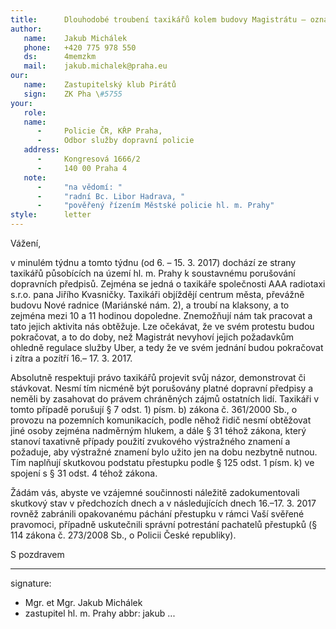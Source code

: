 ```yaml
---
title:      Dlouhodobé troubení taxikářů kolem budovy Magistrátu – oznámení o přestupku
author:
   name:    Jakub Michálek
   phone:   +420 775 978 550
   ds:      4memzkm
   mail:    jakub.michalek@praha.eu
our:
   name:    Zastupitelský klub Pirátů
   sign:    ZK Pha \#5755
your:
   role:    
   name:    
      -     Policie ČR, KŘP Praha, 
      -     Odbor služby dopravní policie
   address:
      -     Kongresová 1666/2
      -     140 00 Praha 4
   note:
      -     "na vědomí: "
      -     "radní Bc. Libor Hadrava, "
      -     "pověřený řízením Městské policie hl. m. Prahy"
style:      letter
---
```


Vážení, 

v minulém týdnu a tomto týdnu (od 6. – 15. 3. 2017) dochází ze strany taxikářů působících na území hl. m. Prahy k soustavnému porušování dopravních předpisů. Zejména se jedná o taxikáře společnosti AAA radiotaxi s.r.o. pana Jiřího Kvasničky. Taxikáři objíždějí centrum města, převážně budovu Nové radnice (Mariánské nám. 2), a troubí na klaksony, a to zejména mezi 10 a 11 hodinou dopoledne. Znemožňují nám tak pracovat a tato jejich aktivita nás obtěžuje. Lze očekávat, že ve svém protestu budou pokračovat, a to do doby, než Magistrát nevyhoví jejich požadavkům ohledně regulace služby Uber, a tedy že ve svém jednání budou pokračovat i zítra a pozítří 16.– 17. 3. 2017.

Absolutně respektuji právo taxikářů projevit svůj názor, demonstrovat či stávkovat. Nesmí tím nicméně být porušovány platné dopravní předpisy a neměli by zasahovat do právem chráněných zájmů ostatních lidí. Taxikáři v tomto případě porušují § 7 odst. 1) písm. b) zákona č. 361/2000 Sb., o provozu na pozemních komunikacích, podle něhož řidič nesmí obtěžovat jiné osoby zejména nadměrným hlukem, a dále § 31 téhož zákona, který stanoví taxativně případy použití zvukového výstražného znamení a požaduje, aby výstražné znamení bylo užito jen na dobu nezbytně nutnou. Tím naplňují skutkovou podstatu přestupku podle § 125 odst. 1 písm. k) ve spojení s § 31 odst. 4 téhož zákona.

Žádám vás, abyste ve vzájemné součinnosti náležitě zadokumentovali skutkový stav v předchozích dnech a v následujících dnech 16.–17. 3. 2017 rovněž zabránili opakovanému páchání přestupku v rámci Vaší svěřené pravomoci, případně uskutečnili správní potrestání  pachatelů přestupků (§ 114 zákona č. 273/2008 Sb., o Policii České republiky).

S pozdravem

---
signature: 
  - Mgr. et Mgr. Jakub Michálek
  - zastupitel hl. m. Prahy
abbr:       jakub
...
